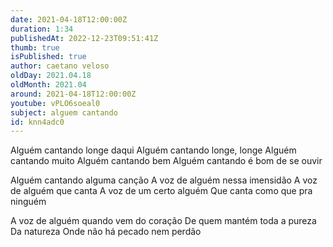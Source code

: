 ```yaml
---
date: 2021-04-18T12:00:00Z
duration: 1:34
publishedAt: 2022-12-23T09:51:41Z
thumb: true
isPublished: true
author: caetano veloso
oldDay: 2021.04.18
oldMonth: 2021.04
around: 2021-04-18T12:00:00Z
youtube: vPLO6soeal0
subject: alguem cantando
id: knn4adc0
---
```

Alguém cantando longe daqui
Alguém cantando longe, longe
Alguém cantando muito
Alguém cantando bem
Alguém cantando é bom de se ouvir

Alguém cantando alguma canção
A voz de alguém nessa imensidão
A voz de alguém que canta
A voz de um certo alguém
Que canta como que pra ninguém

A voz de alguém quando vem do coração
De quem mantém toda a pureza
Da natureza
Onde não há pecado nem perdão
